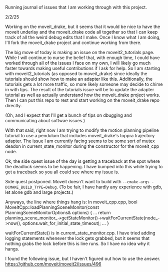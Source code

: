 Running journal of issues that I am working through with this project.

2/2/25

Working on the moveit_drake, but it seems that it would be nice to have the moveit underlay and the moveit_drake code all together so that I can keep track of all the weird debug edits that I make. Once I know what I am doing, I'll fork the moveit_drake project and continue working from there.

The big move of today is making an issue on the moveit2_tutorials page. While I will continue to nurse the belief that, with enough time, I could have worked through all of the issues I face on my own, I will likely go much faster towards making useful contributions if I ask for help. So I am starting with moveit2_tutorials (as opposed to moveit_drake) since ideally the tutorials should show how to make an adapter like this. Additionally, the tutorials gets a lot more traffic, so more likely someone may decide to chime in with tips. The result of the tutorials issue will be to update the adapter tutorial as well as actually understand how the moveit_drake project works. Then I can put this repo to rest and start working on the moveit_drake repo directly.

(Oh, and I expect that I'll get a bunch of tips on dbugging and communicating about softwae issues.)

With that said, right now I am trying to modify the motion planning pipeline tutorial to use a pendulum that includes moveit_drake's toppra trajectory adapter. The issue I am currently facing seems to be some sort of mutex deadon in current_state_monitor during the constructor for the moveit_cpp node.

Ok, the side quest issue of the day is getting a traceback at the spot where the deadlock seems to be happening. I have bumped into this while trying to get a traceback so you all could see where my issue is.

Side quest postponed. Moveit doesn't want to build with `--cmake-args -DCMAKE_BUILD_TYPE=Debug`. (To be fair, I have hardly any experience with gdb, let alone gdb and large projects.)

Anyways, the line where things hang is:
In moveit_cpp.cpp, 
bool MoveItCpp::loadPlanningSceneMonitor(const PlanningSceneMonitorOptions& options)
{
...
return planning_scene_monitor_->getStateMonitor()->waitForCurrentState(node_->now(),
                                                                           options.wait_for_initial_state_timeout);
...
}

waitForCurrentState() is in current_state_monitor.cpp. I have tried adding logging statements whenever the lock gets grabbed, but it seems that nothing grabs the lock before this is line runs. So I have no idea why it hangs.

I found the following issue, but I haven't figured out how to use the answer.
https://github.com/moveit/moveit2/issues/496



